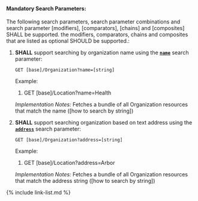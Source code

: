 

#### Mandatory Search Parameters:

The following search parameters, search parameter combinations and search parameter [modifiers], [comparators], [chains] and [composites] SHALL be supported.  the  modifiers, comparators, chains and composites that are listed as optional SHOULD be supported.:

1. **SHALL** support searching by organization name using the **[`name`](SearchParameter-us-core-organization-name.html)** search parameter:

    `GET [base]/Organization?name=[string]`

    Example:
    
      1. GET [base]/Location?name=Health

    *Implementation Notes:* Fetches a bundle of all Organization resources that match the name ([how to search by string])

1. **SHALL** support searching organization based on text address using the **[`address`](SearchParameter-us-core-organization-address.html)** search parameter:

    `GET [base]/Organization?address=[string]`

    Example:
    
      1. GET [base]/Location?address=Arbor

    *Implementation Notes:* Fetches a bundle of all Organization resources that match the address string ([how to search by string])



{% include link-list.md %}